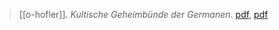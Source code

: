 > [[o-hofler]]. *Kultische Geheimbünde der Germanen*. [pdf](https://assets.thalia.media/images-adb/4a/09/4a09f08d-bd4f-4a3e-b01e-e6f106b3082d.pdf), [pdf](a/o-hofler1934.pdf)